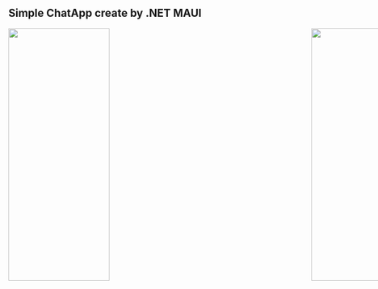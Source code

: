 <h2> Simple ChatApp create by .NET MAUI </h2>
<div style="display:flex;gap:400px">
<img style="width:200px;height:500px" src="https://user-images.githubusercontent.com/92216715/197154260-fab62e6e-9bbd-41bb-98dc-5f5f9d6105fa.png"/>
<img style="width:200px;height:500px" src="https://user-images.githubusercontent.com/92216715/197158933-51c56c6a-f900-49bb-8f4c-95a4ac258f10.png"/>
<img style="width:200px;height:500px" src="https://user-images.githubusercontent.com/92216715/197165216-cec329cb-cee6-47f4-9ba7-64608368b9ac.png"/>
</div>


